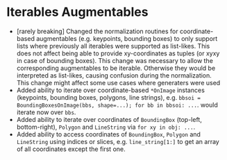 # Iterables Augmentables

* [rarely breaking] Changed the normalization routines for coordinate-based
  augmentables (e.g. keypoints, bounding boxes) to only support lists where
  previously all iterables were supported as list-likes. This does not affect
  being able to provide xy-coordinates as tuples (or xyxy in case of bounding
  boxes). This change was necessary to allow the corresponding augmentables
  to be iterable. Otherwise they would be interpreted as list-likes, causing
  confusion during the normalization.
  This change might affect some use cases where generaters were used
* Added ability to iterate over coordinate-based `*OnImage` instances
  (keypoints, bounding boxes, polygons, line strings), e.g.
  `bbsoi = BoundingBoxesOnImage(bbs, shape=...); for bb in bbsoi: ...`.
  would iterate now over `bbs`.
* Added ability to iterate over coordinates of `BoundingBox` (top-left,
  bottom-right), `Polygon` and `LineString` via `for xy in obj: ...`.
* Added ability to access coordinates of `BoundingBox`, `Polygon` and
  `LineString` using indices or slices, e.g. `line_string[1:]` to get an
  array of all coordinates except the first one.
